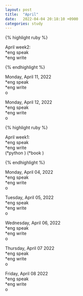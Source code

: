 ```yaml
---
layout: post
title:  "April"
date:   2022-04-04 20:18:10 +0900
categories: study
---
```


{% highlight ruby %}

April week2:  
*eng speak  
*eng write  

{% endhighlight %}

Monday, April 11, 2022  
*eng speak  
*eng write  
o  


Monday, April 12, 2022  
*eng speak  
*eng write  
o  


{% highlight ruby %}

April week1:  
*eng speak  
*eng write  
(*python  )
(*book  )

{% endhighlight %}

Monday, April 04, 2022  
*eng speak  
*eng write  
o  


Tuesday, April 05, 2022  
*eng speak  
*eng write  
o  


Wednesday, April 06, 2022  
*eng speak  
*eng write  
o  


Thursday, April 07 2022  
*eng speak  
*eng write  
o  


Friday, April 08 2022  
*eng speak  
*eng write  
o  
